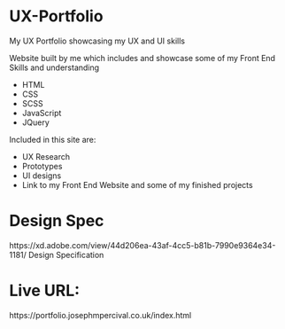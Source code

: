 ﻿# UX-Portfolio

My UX Portfolio showcasing my UX and UI skills

Website built by me which includes and showcase some of my Front End Skills and understanding

<ul>
<li>
HTML
</li>
<li>
CSS
</li>
<li>
SCSS
</li>
<li>
JavaScript
</li>
<li>
JQuery
</li>
</ul>
Included in this site are:
<ul>
<li>
UX Research
</li>
<li>
Prototypes
</li>
<li>
UI designs
</li>
<li>
Link to my Front End Website and some of my finished projects
</li>
</ul>
<h1> Design Spec</h1>
https://xd.adobe.com/view/44d206ea-43af-4cc5-b81b-7990e9364e34-1181/ Design Specification
<h1>Live URL: </h1>
https://portfolio.josephmpercival.co.uk/index.html
